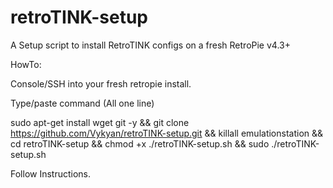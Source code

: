 # retroTINK-setup
A Setup script to install RetroTINK configs on a fresh RetroPie v4.3+

HowTo:

Console/SSH into your fresh retropie install.

Type/paste command (All one line)

sudo apt-get install wget git -y && git clone https://github.com/Vykyan/retroTINK-setup.git && killall emulationstation && cd retroTINK-setup && chmod +x ./retroTINK-setup.sh && sudo ./retroTINK-setup.sh

Follow Instructions.
